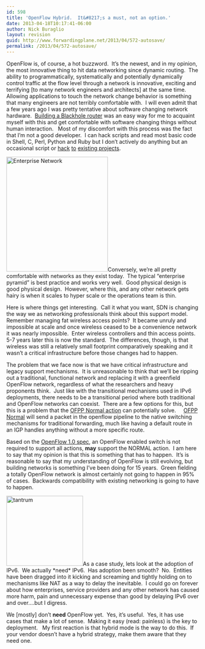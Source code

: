 ```yaml
---
id: 598
title: 'OpenFlow Hybrid.  It&#8217;s a must, not an option.'
date: 2013-04-18T10:17:41-06:00
author: Nick Buraglio
layout: revision
guid: http://www.forwardingplane.net/2013/04/572-autosave/
permalink: /2013/04/572-autosave/
---
```

OpenFlow is, of course, a hot buzzword.  It&#8217;s the newest, and in my opinion, the most innovative thing to hit data networking since dynamic routing.  The ability to programmatically, systematically and potentially dynamically control traffic at the flow level through a network is innovative, exciting and terrifying [to many network engineers and architects] at the same time.  Allowing applications to touch the network change behavior is something that many engineers are not terribly comfortable with.  I will even admit that a few years ago I was pretty tentative about software changing network hardware.  <a title="Black Hole routing" href="http://www.forwardingplane.net/2011/10/black-hole-routing/" target="_blank">Building a Blackhole router</a> was an easy way for me to acquaint myself with this and get comfortable with software changing things without human interaction.   Most of my discomfort with this process was the fact that I&#8217;m not a good developer.  I can hack scripts and read most basic code in Shell, C, Perl, Python and Ruby but I don&#8217;t actively do anything but an occasional script or <a title="VDXrancid contrib scripts" href="http://www.forwardingplane.net/2012/11/vdxrancid-contrib-scripts/" target="_blank">hack</a> <a title="alurancid and pfrancid" href="http://www.forwardingplane.net/2011/06/alurancid-and-pfrancid/" target="_blank">to</a> <a title="Alcatel Lucent RANCID scripts" href="http://www.forwardingplane.net/2010/12/alcatel-lucent-rancid-scripts/" target="_blank">existing projects</a>.

[<img class="size-medium wp-image-592 alignright" alt="Enterprise Network" src="http://www.forwardingplane.net/wp-content/uploads/2013/04/Enterprise-Network-265x300.jpg" width="265" height="300" srcset="http://www.forwardingplane.net/wp-content/uploads/2013/04/Enterprise-Network-265x300.jpg 265w, http://www.forwardingplane.net/wp-content/uploads/2013/04/Enterprise-Network-550x621.jpg 550w, http://www.forwardingplane.net/wp-content/uploads/2013/04/Enterprise-Network.jpg 606w" sizes="(max-width: 265px) 100vw, 265px" />](http://www.forwardingplane.net/wp-content/uploads/2013/04/Enterprise-Network.jpg)Conversely, we&#8217;re all pretty comfortable with networks as they exist today.  The typical &#8220;enterprise pyramid&#8221; is best practice and works very well.  Good physical design is good physical design.  However, where this, and any other network gets hairy is when it scales to hyper scale or the operations team is thin.

Here is where things get interesting.  Call it what you want, SDN is changing the way we as networking professionals think about this support model.  Remember managing fat wireless access points?  It became unruly and impossible at scale and once wireless ceased to be a convenience network it was nearly impossible.  Enter wireless controllers and thin access points.  5-7 years later this is now the standard.  The differences, though, is that wireless was still a relatively small footprint comparatively speaking and it wasn&#8217;t a critical infrastructure before those changes had to happen.

The problem that we face now is that we have critical infrastructure and legacy support mechanisms.  It is unreasonable to think that we&#8217;ll be ripping out a traditional, functional network and replacing it with a greenfield OpenFlow network, regardless of what the researchers and heavy proponents think.  Just like with the transitional mechanisms used in IPv6 deployments, there needs to be a transitional period where both traditional and OpenFlow networks can coexist.  There are a few options for this, but this is a problem that the <a href="http://networkstatic.net/hybrid-openflow-using-the-normal-action/" target="_blank">OFPP Normal action</a> can potentially solve.     <a href="https://openflow.stanford.edu/static/openflowj/releases/1.0.1/apidocs/org/openflow/protocol/OFPort.html#OFPP_NORMAL" target="_blank">OFPP Normal</a> will send a packet in the openflow pipeline to the native switching mechanisms for traditional forwarding, much like having a default route in an IGP handles anything without a more specific route.

Based on the <a href="http://www.openflow.org/documents/openflow-spec-v1.0.0.pdf" target="_blank">OpenFlow 1.0 spec</a>, an OpenFlow enabled switch is not required to support all actions, **may** support the NORMAL action.  I am here to say that my opinion is that this is something that has to happen.  It&#8217;s is reasonable to say that my understanding of OpenFlow is still evolving, but building networks is something I&#8217;ve been doing for 15 years.  Green fielding a totally OpenFlow network is almost certainly not going to happen in 95% of cases.  Backwards compatibility with existing networking is going to have to happen.

[<img class="alignleft size-full wp-image-594" alt="tantrum" src="http://www.forwardingplane.net/wp-content/uploads/2013/04/tantrum.jpg" width="200" height="183" />](http://www.forwardingplane.net/wp-content/uploads/2013/04/tantrum.jpg)As a case study, lets look at the adoption of IPv6.  We actually \*need\* IPv6.  Has adoption been smooth?  No.  Entities have been dragged into it kicking and screaming and tightly holding on to mechanisms like NAT as a way to delay the inevitable.  I could go on forever about how enterprises, service providers and any other network has caused more harm, pain and unnecessary expense than good by delaying IPv6 over and over&#8230;.but I digress.

We [mostly] don&#8217;t **need** OpenFlow yet.  Yes, it&#8217;s useful.  Yes, it has use cases that make a lot of sense.  Making it easy (read: painless) is the key to deployment.   My first reaction is that hybrid mode is the way to do this.  If your vendor doesn&#8217;t have a hybrid strategy, make them aware that they need one.

&nbsp;

&nbsp;

&nbsp;
